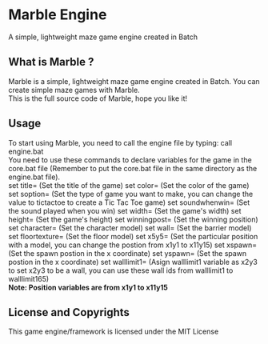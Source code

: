 # Marble Engine
A simple, lightweight maze game engine created in Batch

## What is Marble ?
Marble is a simple, lightweight maze game engine created in Batch. You can create simple maze games with Marble.
<br/>
This is the full source code of Marble, hope you like it!

## Usage
To start using Marble, you need to call the engine file by typing:
    call engine.bat
<br/>
You need to use these commands to declare variables for the game in the core.bat file (Remember to put the core.bat file in the same directory as the engine.bat file).
<br/>
    set title= (Set the title of the game)
    set color= (Set the color of the game)
    set soption= (Set the type of game you want to make, you can change the value to tictactoe to create a Tic Tac Toe game)
    set soundwhenwin= (Set the sound played when you win)
    set width= (Set the game's width)
    set height= (Set the game's height)
    set winningpost= (Set the winning position)
    set character= (Set the character model)
    set wall= (Set the barrier model)
    set floortexture= (Set the floor model)
    set x5y5= (Set the particular position with a model, you can change the postion from x1y1 to x11y15)
    set xspawn= (Set the spawn postion in the x coordinate)
    set yspawn= (Set the spawn postion in the x coordinate)
    set walllimit1= (Asign walllimit1 variable as x2y3 to set x2y3 to be a wall, you can use these wall ids from walllimit1 to walllimit165)
<br/>
<b>Note: Position variables are from x1y1 to x11y15</b>

## License and Copyrights
This game engine/framework is licensed under the MIT License
